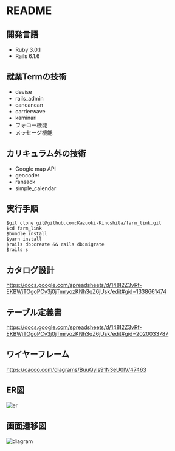 # README

## 開発言語
- Ruby 3.0.1
- Rails 6.1.6

## 就業Termの技術
- devise
- rails_admin
- cancancan
- carrierwave
- kaminari
- フォロー機能
- メッセージ機能

## カリキュラム外の技術
- Google map API
- geocoder
- ransack
- simple_calendar

## 実行手順
```
$git clone git@github.com:Kazuoki-Kinoshita/farm_link.git
$cd farm_link
$bundle install
$yarn install
$rails db:create && rails db:migrate
$rails s
```

## カタログ設計
https://docs.google.com/spreadsheets/d/148I2Z3vRf-EKBWjTOgoPCv3j0jTmryozKNh3qZ6jUsk/edit#gid=1338661474

## テーブル定義書
https://docs.google.com/spreadsheets/d/148I2Z3vRf-EKBWjTOgoPCv3j0jTmryozKNh3qZ6jUsk/edit#gid=2020033787

## ワイヤーフレーム
https://cacoo.com/diagrams/BuuQyis91N3eU0lV/47463

## ER図
![er](https://user-images.githubusercontent.com/122067636/229765195-eb8f2ec1-3f07-4b9d-8c31-518a544aa010.png)
## 画面遷移図
![diagram](https://user-images.githubusercontent.com/122067636/229765184-c3dd6504-892e-4a51-8063-2f5f3da41908.png)

